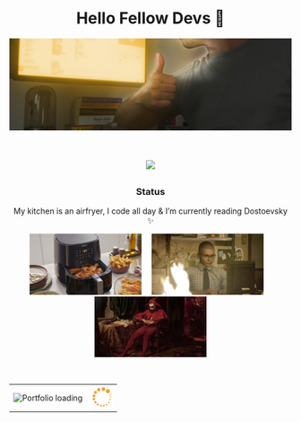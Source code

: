 <h1 align="center">
  Hello Fellow Devs 🙂
</h1>
<p align="center">
  <img src="https://github.com/MarlonSteiner/MarlonSteiner/blob/main/github_banner.png" alt="Banner of a developer sitting in front of a desk">
</p>

<h1 align="center">
  <img src="https://readme-typing-svg.herokuapp.com/?font=Inter&size=48&center=true&vCenter=true&width=500&height=70&color=F0C052&duration=4000&lines=Junior+Dev;+Looking+for+Work+📯;" />
</h1>

<h3 align="center">Status</h3>

<p align="center">
  My kitchen is an airfryer, I code all day & I’m currently reading Dostoevsky ✨
</p>

<p align="center">
  <img src="https://github.com/MarlonSteiner/MarlonSteiner/blob/main/banner_1.png" width="200" alt="Airfryer">
  <img src="https://raw.githubusercontent.com/MarlonSteiner/MarlonSteiner/main/spacer.png" width="10" height="0" alt="">
  <img src="https://github.com/MarlonSteiner/MarlonSteiner/blob/main/giff.gif" width="200" alt="coding gif">
  <img src="https://raw.githubusercontent.com/MarlonSteiner/MarlonSteiner/main/spacer.png" width="10" height="0" alt="">
  <img src="https://github.com/MarlonSteiner/MarlonSteiner/blob/main/banner_3.png" width="200" alt="Jester sitting down">
</p>

<br>

<table align="center">
  <tr>
    <td valign="middle">
      <img src="https://raw.githubusercontent.com/MarlonSteiner/MarlonSteiner/main/portfolio_loading.svg" height="28" alt="Portfolio loading">
    </td>
    <td valign="middle">
      <img src="https://github.com/MarlonSteiner/MarlonSteiner/blob/main/loading.gif" width="40" alt="loading gif">
    </td>
  </tr>
</table>
